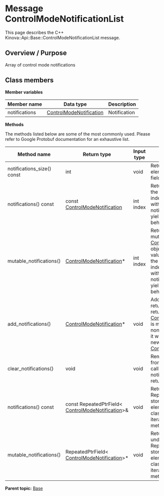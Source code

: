 # Message ControlModeNotificationList

This page describes the C++ Kinova::Api::Base::ControlModeNotificationList message.

## Overview / Purpose

Array of control mode notifications

## Class members

 **Member variables** 

|Member name|Data type|Description|
|-----------|---------|-----------|
|notifications| [ControlModeNotification](msg_Base_ControlModeNotification.md#)|Notification|

 **Methods** 

The methods listed below are some of the most commonly used. Please refer to Google Protobuf documentation for an exhaustive list.

|Method name|Return type|Input type|Description|
|-----------|-----------|----------|-----------|
|notifications\_size\(\) const|int|void|Returns the number of elements currently in the field.|
|notifications\(\) const|const [ControlModeNotification](msg_Base_ControlModeNotification.md#)|int index|Returns the element at the given zero-based index. Calling this method with index outside of \[0, notifications\_size\(\)\) yields undefined behavior.|
|mutable\_notifications\(\)| [ControlModeNotification](msg_Base_ControlModeNotification.md#)\*|int index|Returns a pointer to the mutable [ControlModeNotification](msg_Base_ControlModeNotification.md#) object that stores the value of the element at the given zero-based index. Calling this method with index outside of \[0, notifications\_size\(\)\) yields undefined behavior.|
|add\_notifications\(\)| [ControlModeNotification](msg_Base_ControlModeNotification.md#)\*|void|Adds a new element and returns a pointer to it. The returned [ControlModeNotification](msg_Base_ControlModeNotification.md#) is mutable and will have none of its fields set \(i.e. it will be identical to a newly-allocated [ControlModeNotification](msg_Base_ControlModeNotification.md#)\).|
|clear\_notifications\(\)|void|void|Removes all elements from the field. After calling this, notifications\_size\(\) will return zero.|
|notifications\(\) const|const RepeatedPtrField< [ControlModeNotification](msg_Base_ControlModeNotification.md#)\>&|void|Returns the underlying RepeatedPtrField that stores the field's elements. This container class provides STL-like iterators and other methods.|
|mutable\_notifications\(\)|RepeatedPtrField< [ControlModeNotification](msg_Base_ControlModeNotification.md#)\>\*|void|Returns a pointer to the underlying mutable RepeatedPtrField that stores the field's elements. This container class provides STL-like iterators and other methods.|

**Parent topic:** [Base](../references/summary_Base.md)

